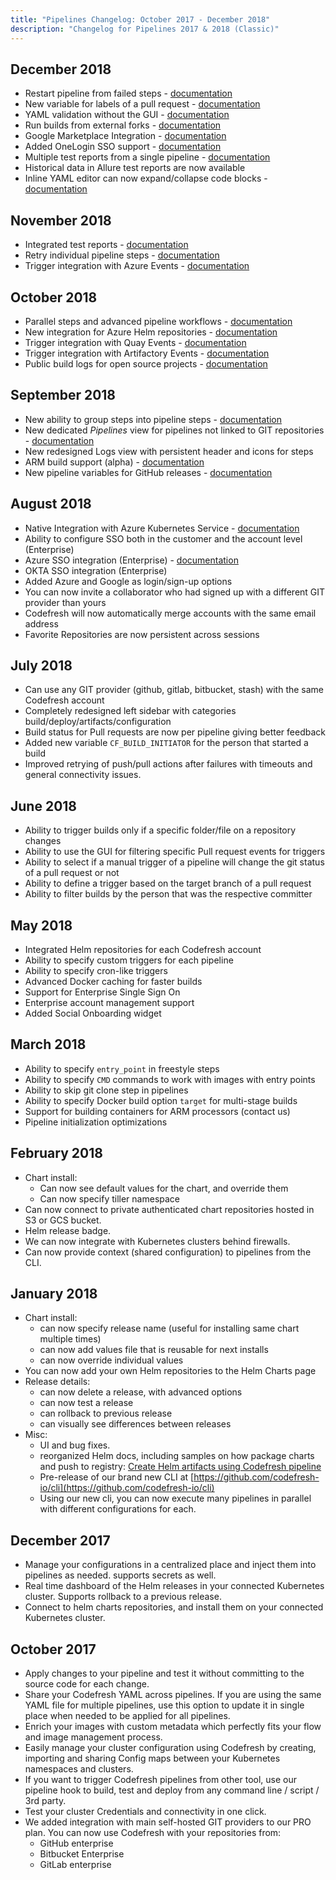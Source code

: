 ```yaml
---
title: "Pipelines Changelog: October 2017 - December 2018"
description: "Changelog for Pipelines 2017 & 2018 (Classic)"
---
```



## December 2018
- Restart pipeline from failed steps - [documentation]({{site.baseurl}}/docs/pipelines/monitoring-pipelines/#restarting-the-pipeline)
- New variable for labels of a pull request - [documentation]({{site.baseurl}}/docs/pipelines/variables/#system-provided-variables)
- YAML validation without the GUI - [documentation]({{site.baseurl}}/docs/pipelines/what-is-the-codefresh-yaml/#yaml-validation)
- Run builds from external forks - [documentation]({{site.baseurl}}/docs/pipelines/triggers/git-triggers/#support-for-building-pull-requests-from-forks)
- Google Marketplace Integration - [documentation]({{site.baseurl}}/docs/integrations/google-marketplace/)
- Added OneLogin SSO support - [documentation]({{site.baseurl}}/docs/administration/single-sign-on/oidc/oidc-onelogin/)
- Multiple test reports from a single pipeline - [documentation]({{site.baseurl}}/docs/testing/test-reports/#creating-multiple-reports)
- Historical data in Allure test reports are now available
- Inline YAML editor can now expand/collapse code blocks - [documentation]({{site.baseurl}}/docs/pipelines/pipelines/)

## November 2018
- Integrated test reports - [documentation]({{site.baseurl}}/docs/testing/test-reports/)
- Retry individual pipeline steps - [documentation]({{site.baseurl}}/docs/pipelines/what-is-the-codefresh-yaml/#retrying-a-step)
- Trigger integration with Azure Events - [documentation]({{site.baseurl}}/docs/pipelines/triggers/azure-triggers/)

## October 2018
- Parallel steps and advanced pipeline workflows - [documentation]({{site.baseurl}}/docs/pipelines/advanced-workflows/)
- New integration for Azure Helm repositories - [documentation]({{site.baseurl}}/docs/deployments/helm/helm-charts-and-repositories/)
- Trigger integration with Quay Events - [documentation]({{site.baseurl}}/docs/pipelines/triggers/quay-triggers/)
- Trigger integration with Artifactory Events - [documentation]({{site.baseurl}}/docs/pipelines/triggers/jfrog-triggers/)
- Public build logs for open source projects - [documentation]({{site.baseurl}}/docs/pipelines/configuration/build-status/#public-build-logs)

## September 2018
- New ability to group steps into pipeline steps - [documentation]({{site.baseurl}}/docs/pipelines/stages/)
- New dedicated *Pipelines* view for pipelines not linked to GIT repositories - [documentation]({{site.baseurl}}/docs/pipelines/pipelines/#pipeline-creation-modes)
- New redesigned Logs view with persistent header and icons for steps
- ARM build support (alpha) - [documentation]({{site.baseurl}}/docs/incubation/arm-support/)
- New pipeline variables for GitHub releases - [documentation]({{site.baseurl}}/docs/pipelines/variables/#github-release-variables)

## August 2018

- Native Integration with Azure Kubernetes Service - [documentation]({{site.baseurl}}/docs/integrations/kubernetes/#adding-an-aks-cluster)
- Ability to configure SSO both in the customer and the account level (Enterprise)
- Azure SSO integration (Enterprise) - [documentation]({{site.baseurl}}/docs/administration/single-sign-on/oidc/oidc-azure/)
- OKTA SSO integration (Enterprise)
- Added Azure and Google as login/sign-up options
- You can now invite a collaborator who had signed up with a different GIT provider than yours
- Codefresh will now automatically merge accounts with the same email address
- Favorite Repositories are now persistent across sessions

## July 2018
- Can use any GIT provider (github, gitlab, bitbucket, stash) with the same Codefresh account
- Completely redesigned left sidebar with categories build/deploy/artifacts/configuration
- Build status for Pull requests are now per pipeline giving better feedback
- Added new variable `CF_BUILD_INITIATOR` for the person that started a build
- Improved retrying of push/pull actions after failures with timeouts and general connectivity issues.

## June 2018

- Ability to trigger builds only if a specific folder/file on a repository changes
- Ability to use the GUI for filtering specific Pull request events for triggers
- Ability to select if a manual trigger of a pipeline will change the git status of a pull request or not
- Ability to define a trigger based on the target branch of a pull request
- Ability to filter builds by the person that was the respective committer

## May 2018
- Integrated Helm repositories for each Codefresh account
- Ability to specify custom triggers for each pipeline
- Ability to specify cron-like triggers
- Advanced Docker caching for faster builds
- Support for Enterprise Single Sign On
- Enterprise account management support
- Added Social Onboarding widget

## March 2018
- Ability to specify `entry_point` in freestyle steps
- Ability to specify `CMD` commands to work with images with entry points
- Ability to skip git clone step in pipelines
- Ability to specify Docker build option `target` for multi-stage builds
- Support for building containers for ARM processors (contact us)
- Pipeline initialization optimizations



## February 2018
- Chart install:
  - Can now see default values for the chart, and override them
  - Can now specify tiller namespace
- Can now connect to private authenticated chart repositories hosted in S3 or GCS bucket.
- Helm release badge.
- We can now integrate with Kubernetes clusters behind firewalls.
- Can now provide context (shared configuration) to pipelines from the CLI.

## January 2018
- Chart install:
  - can now specify release name (useful for installing same chart multiple times)
  - can now add values file that is reusable for next installs
  - can now override individual values
- You can now add your own Helm repositories to the Helm Charts page
- Release details:
  - can now delete a release, with advanced options
  - can now test a release
  - can rollback to previous release
  - can visually see differences between releases
- Misc:
  - UI and bug fixes.
  - reorganized Helm docs, including samples on how package charts and push to registry: [Create Helm artifacts using Codefresh pipeline]({{site.baseurl}}/docs/deployments/helm/using-helm-in-codefresh-pipeline/)
  - Pre-release of our brand new CLI at [https://github.com/codefresh-io/cli](https://github.com/codefresh-io/cli)
  - Using our new cli, you can now execute many pipelines in parallel with different configurations for each.

## December 2017

- Manage your configurations in a centralized place and inject them into pipelines as needed. supports secrets as well.
- Real time dashboard of the Helm releases in your connected Kubernetes cluster. Supports rollback to a previous release.
- Connect to helm charts repositories, and install them on your connected Kubernetes cluster.


## October 2017
- Apply changes to your pipeline and test it without committing to the source code for each change.
- Share your Codefresh YAML across pipelines. If you are using the same YAML file for multiple pipelines, use this option to update it in single place when needed to be applied for all pipelines.
- Enrich your images with custom metadata which perfectly fits your flow and image management process.
- Easily manage your cluster configuration using Codefresh by creating, importing and sharing Config maps between your Kubernetes namespaces and clusters.
- If you want to trigger Codefresh pipelines from other tool, use our pipeline hook to build, test and deploy from any command line / script / 3rd party.
- Test your cluster Credentials and connectivity in one click.
- We added integration with main self-hosted GIT providers to our PRO plan. You can now use Codefresh with your repositories from:
  - GitHub enterprise
  - Bitbucket Enterprise
  - GitLab enterprise


